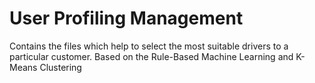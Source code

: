 # User Profiling Management

Contains the files which help to select the most suitable drivers to a particular customer.
Based on the Rule-Based Machine Learning and K-Means Clustering